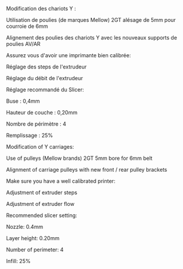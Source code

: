 Modification des chariots Y :

Utilisation de poulies (de marques Mellow) 2GT alésage de 5mm pour courroie de 6mm

Alignement des poulies des chariots Y avec les nouveaux supports de poulies AV/AR

Assurez vous d'avoir une imprimante bien calibrée:

Réglage des steps de l'extrudeur

Réglage du débit de l'extrudeur

Réglage recommandé du Slicer:

Buse : 0,4mm

Hauteur de couche : 0,20mm

Nombre de périmètre : 4

Remplissage : 25%


Modification of Y carriages:

Use of pulleys (Mellow brands) 2GT 5mm bore for 6mm belt

Alignment of carriage pulleys with new front / rear pulley brackets

Make sure you have a well calibrated printer:

Adjustment of extruder steps

Adjustment of extruder flow

Recommended slicer setting:

Nozzle: 0.4mm

Layer height: 0.20mm

Number of perimeter: 4

Infill: 25%
